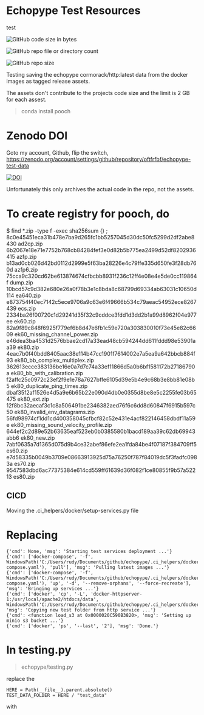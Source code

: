 # Echopype Test Resources

test

![GitHub code size in bytes](https://img.shields.io/github/languages/code-size/oftfrfbf/echopype-test-data)

![GitHub repo file or directory count](https://img.shields.io/github/directory-file-count/oftfrfbf/echopype-test-data)

![GitHub repo size](https://img.shields.io/github/repo-size/oftfrfbf/echopype-test-data)

Testing saving the echopype cormorack/http:latest data from the docker images as tagged release assets.

The assets don't contribute to the projects code size and the limit is 2 GB for each assest.

> conda install pooch

# Zenodo DOI
Goto my account, Github, flip the switch, 
https://zenodo.org/account/settings/github/repository/oftfrfbf/echopype-test-data

[![DOI](https://zenodo.org/badge/906437365.svg)](https://doi.org/10.5281/zenodo.14542544)

Unfortunately this only archives the actual code in the repo, not the assets.

# To create registry for pooch, do
$ find *.zip -type f -exec sha256sum {} \;
8c0e45451eca31b478e7ba9d265fc1bb5257045d30dc50fc5299d2df2abe8430  ad2cp.zip
6b2067e18e71e7752b768cb84284fef3e0d82b5b775ea2499d52df8202936415  azfp.zip
b13ad0cb026d42bd0112d2999e5f63ba28226e4c79ffe335d650fe3f28db760d  azfp6.zip
75cca9c320cd62be613874674cfbcbb8931f236c12ff4e08e4e5de0cc119864f  dump.zip
10bcd57c9d382e680e26a0f78b3e1c8bda8c68799d69334ab63031c10650d114  ea640.zip
e873754f40ec7142c5ece9706a9c63e6f49666b534c79aeac54952ece8267439  ecs.zip
2334ba26f00720c1d29241d35f32c9cddce3fdd1d3dd2b1a99d8962f04e977ee  ek60.zip
82a9f89c848f6925f779ef6b8d47e6fb1c59e720a303830010f73e45e82c6609  ek60_missing_channel_power.zip
e46dea3ba4531d2576bbae2cd17a33ead48cb594244dd611fddd98e53901aa39  ek80.zip
4eac7b0f40bdd8405aac38e114b47cc1901f7614002e7a5ea9a642bbcb884f93  ek80_bb_complex_multiplex.zip
362613ecce383136be16e0a7d7c74a33ef11866d5a0b6bf1581172b27186790a  ek80_bb_with_calibration.zip
f2affc25c0972c23ef2f9e1e78a7627bffe6105d39e5b4e9c68b3e8bb81e08b5  ek80_duplicate_ping_times.zip
dbaf35f2af1526e4d5a9e6b65b22e090d4db0e0355d8be8e5c2255fe03b65475  ek80_ext.zip
12f8bc32aecaf3c1c8a506491be2346382aed76f6c6dd8d60847f6915b597c50  ek80_invalid_env_datagrams.zip
56fd98974cf1dd1cd400358045cfbcf82c52e431e4acf822146458dbdf11a59e  ek80_missing_sound_velocity_profile.zip
644ef2c2d89e52b63635eaf523eb0b0385580b1bacd189aa39c62db69943abb6  ek80_new.zip
7abf0635a7d1365d075d9b4ce32abef86efe2ea1fda84be4f07187f384709ff5  es60.zip
e7d58335b0049b3709e08663913925d75a76250f787f84019dc5f3fadfc0983a  es70.zip
9547583dbd6ac77375384e614cd559ff61639d36f082f1ce80855f9b57a52213  es80.zip


## CICD
Moving the 
.ci_helpers/docker/setup-services.py
file 

# Replacing
```
{'cmd': None, 'msg': 'Starting test services deployment ...'}
{'cmd': ['docker-compose', '-f', WindowsPath('C:/Users/rudy/Documents/github/echopype/.ci_helpers/docker/docker-compose.yaml'), 'pull'], 'msg': 'Pulling latest images ...'}
{'cmd': ['docker-compose', '-f', WindowsPath('C:/Users/rudy/Documents/github/echopype/.ci_helpers/docker/docker-compose.yaml'), 'up', '-d', '--remove-orphans', '--force-recreate'], 'msg': 'Bringing up services ...'}
{'cmd': ['docker', 'cp', '-L', 'docker-httpserver-1:/usr/local/apache2/htdocs/data', WindowsPath('C:/Users/rudy/Documents/github/echopype/.ci_helpers/docker/echopype/test_data')], 'msg': 'Copying new test folder from http service ...'}
{'cmd': <function load_s3 at 0x0000020C590B3820>, 'msg': 'Setting up minio s3 bucket ...'}
{'cmd': ['docker', 'ps', '--last', '2'], 'msg': 'Done.'}
```

# In testing.py
> echopype/testing.py

replace the 
```
HERE = Path(__file__).parent.absolute()
TEST_DATA_FOLDER = HERE / "test_data"
```
with 

